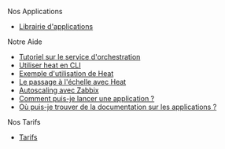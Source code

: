 Nos Applications

*   [Librairie d'applications](https://www.cloudwatt.com/fr/applications/)

Notre Aide

*   [Tutoriel sur le service d'orchestration](https://support.cloudwatt.com/debuter/heat-index.html)
*   [Utiliser heat en CLI](https://support.cloudwatt.com/debuter/cli-heat-1-utiliser.htm)                
*   [Exemple d'utilisation de Heat](https://dev.cloudwatt.com/fr/blog/exemples-d-utilisation-des-nouvelles-commandes-de-heat-kilo.html)
*   [Le passage à l'échelle avec Heat](https://dev.cloudwatt.com/fr/blog/passez-votre-infrastructure-openstack-a-l-echelle-avec-heat.html)
*   [Autoscaling avec Zabbix](https://dev.cloudwatt.com/fr/blog/5-minutes-stacks-episode-trente-sept-blueprint-3tier-autoscale.html)
*   [Comment puis-je lancer une application ?](https://support.cloudwatt.com/kb/faq/applications/comment-puis-je-lancer-une-application.html)
*   [Où puis-je trouver de la documentation sur les applications ?](https://support.cloudwatt.com/kb/faq/applications/ou-puis-je-trouver-de-la-documentation-sur-les-applications-proposees-par-cloudwatt.html)

Nos Tarifs                                                                                                                                  
*   [Tarifs](https://www.cloudwatt.com/fr/produits/tarifs.html)
